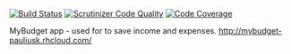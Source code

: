 [![Build Status](https://travis-ci.org/Lezas/myBudget.svg?branch=master)](https://travis-ci.org/Lezas/myBudget)
[![Scrutinizer Code Quality](https://scrutinizer-ci.com/g/Lezas/myBudget/badges/quality-score.png?b=master)](https://scrutinizer-ci.com/g/Lezas/myBudget/?branch=master)
[![Code Coverage](https://scrutinizer-ci.com/g/Lezas/myBudget/badges/coverage.png?b=master)](https://scrutinizer-ci.com/g/Lezas/myBudget/?branch=master)

MyBudget app - used for to save income and expenses. 
http://mybudget-pauliusk.rhcloud.com/
